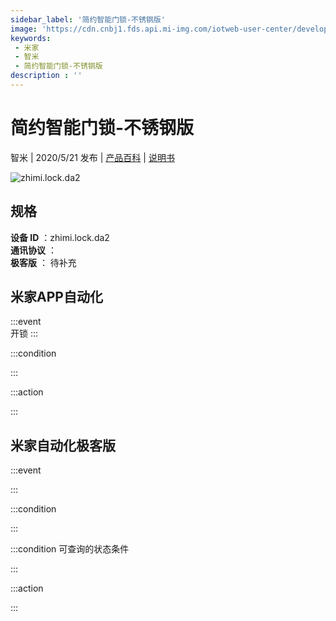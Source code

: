 ```yaml
---
sidebar_label: '简约智能门锁-不锈钢版'
image: 'https://cdn.cnbj1.fds.api.mi-img.com/iotweb-user-center/developer_1678870952764ULFyS646.png?GalaxyAccessKeyId=AKVGLQWBOVIRQ3XLEW&Expires=9223372036854775807&Signature=6Ws3AKwJVl/BEwx9uF+1UT3YHuQ='
keywords: 
 - 米家
 - 智米
 - 简约智能门锁-不锈钢版
description : ''
---
```

# 简约智能门锁-不锈钢版

智米 | 2020/5/21 发布 | [产品百科](https://home.mi.com/webapp/content/baike/product/index.html?model=zhimi.lock.da2/) | [说明书](https://home.mi.com/views/introduction.html?model=zhimi.lock.da2&region=cn)

![zhimi.lock.da2](https://cdn.cnbj1.fds.api.mi-img.com/iotweb-user-center/developer_1678870952764ULFyS646.png?GalaxyAccessKeyId=AKVGLQWBOVIRQ3XLEW&Expires=9223372036854775807&Signature=6Ws3AKwJVl/BEwx9uF+1UT3YHuQ=)

## 规格  
> 
**设备 ID** ：zhimi.lock.da2  
**通讯协议** ：  
**极客版**  ： 待补充 


## 米家APP自动化  

:::event  
开锁
:::

:::condition  

:::

:::action   

:::

## 米家自动化极客版  

:::event  

:::

:::condition  

:::

:::condition 可查询的状态条件  

:::

:::action  

:::

        

